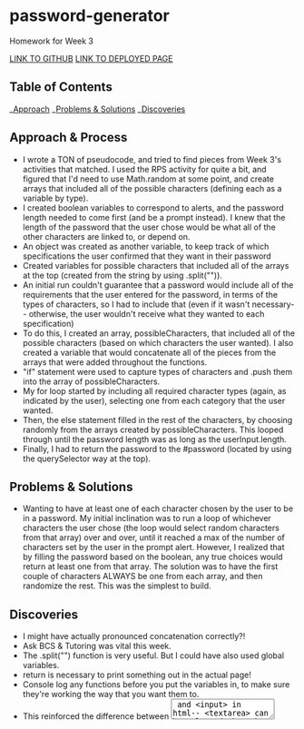 # password-generator

Homework for Week 3

[LINK TO GITHUB](https://github.com/theoriginalison/password-generator)
[LINK TO DEPLOYED PAGE](https://theoriginalison.github.io/password-generator/)

## Table of Contents

_[Approach](#approach)
_[Problems & Solutions](#changes)
\_[Discoveries](#discoveries)

## Approach & Process

- I wrote a TON of pseudocode, and tried to find pieces from Week 3's activities that matched. I used the RPS activity for quite a bit, and figured that I'd need to use Math.random at some point, and create arrays that included all of the possible characters (defining each as a variable by type).
- I created boolean variables to correspond to alerts, and the password length needed to come first (and be a prompt instead). I knew that the length of the password that the user chose would be what all of the other characters are linked to, or depend on.
- An object was created as another variable, to keep track of which specifications the user confirmed that they want in their password
- Created variables for possible characters that included all of the arrays at the top (created from the string by using .split("")).
- An initial run couldn't guarantee that a password would include all of the requirements that the user entered for the password, in terms of the types of characters, so I had to include that (even if it wasn't necessary-- otherwise, the user wouldn't receive what they wanted to each specification)
- To do this, I created an array, possibleCharacters, that included all of the possible characters (based on which characters the user wanted). I also created a variable that would concatenate all of the pieces from the arrays that were added throughout the functions.
- "if" statement were used to capture types of characters and .push them into the array of possibleCharacters.
- My for loop started by including all required character types (again, as indicated by the user), selecting one from each category that the user wanted.
- Then, the else statement filled in the rest of the characters, by choosing randomly from the arrays created by possibleCharacters. This looped through until the password length was as long as the userInput.length.
- Finally, I had to return the password to the #password (located by using the querySelector way at the top).

## Problems & Solutions

- Wanting to have at least one of each character chosen by the user to be in a password. My initial inclination was to run a loop of whichever characters the user chose (the loop would select random characters from that array) over and over, until it reached a max of the number of characters set by the user in the prompt alert. However, I realized that by filling the password based on the boolean, any true choices would return at least one from that array. The solution was to have the first couple of characters ALWAYS be one from each array, and then randomize the rest. This was the simplest to build.

## Discoveries

- I might have actually pronounced concatenation correctly?!
- Ask BCS & Tutoring was vital this week.
- The .split("") function is very useful. But I could have also used global variables.
- return is necessary to print something out in the actual page!
- Console log any functions before you put the variables in, to make sure they're working the way that you want them to.
- This reinforced the difference between <textarea> and <input> in html-- <textarea> can be selected through querySelector to have its value changed-- that's how password was able to change throughout (and have characters added-- and that's why it's += randChoice, too)
- Test functions, loops, if statements, etc. with console.log at each step!!
- I need to keep asking for help when I need it.
- Pseudocode was helpful and confirmed that problem solving in this way is intuitive to me-- I just need to learn the language.

